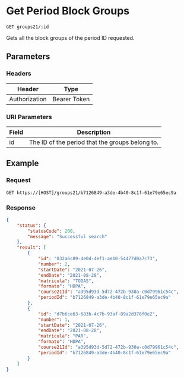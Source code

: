 # Get Period Block Groups

    GET groups21/:id
    
Gets all the block groups of the period ID requested.

## Parameters

### Headers
Header | Type
--- | ---
Authorization | Bearer Token

### URI Parameters
Field | Description
--- | ---
id | The ID of the period that the groups belong to.

## Example
### Request

    GET https://[HOST]/groups21/b7126849-a3de-4b40-8c1f-61e79e65ec9a

### Response
``` json
{
    "status": {
        "statusCode": 200,
        "message": "Successful search"
    },
    "result": [
        {
            "id": "032a6c89-4e0d-4ef1-ae10-54477d0a7c73",
            "number": 2,
            "startDate": "2021-07-26",
            "endDate": "2021-08-28",
            "matricula": "TODAS",
            "formato": "HDPA",
            "course21Id": "a395d93d-5d72-472b-930a-c0d79961c54c",
            "periodId": "b7126849-a3de-4b40-8c1f-61e79e65ec9a"
        },
        {
            "id": "d7b6ce63-683b-4c7b-93af-89a2d376f0e2",
            "number": 1,
            "startDate": "2021-07-26",
            "endDate": "2021-08-28",
            "matricula": "PAR",
            "formato": "HDPA",
            "course21Id": "a395d93d-5d72-472b-930a-c0d79961c54c",
            "periodId": "b7126849-a3de-4b40-8c1f-61e79e65ec9a"
        }
    ]
}
```
